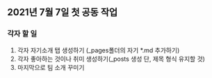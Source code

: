 ## 2021년 7월 7일 첫 공동 작업

### 각자 할 일 
1. 각자 자기소개 탭 생성하기 (_pages폴더의 자기 *.md 추가하기)
2. 각자 좋아하는 것이나 취미 생성하기(_posts 생성 단, 제목 형식 유지할 것)
3. 마지막으로 팀 소개 꾸미기